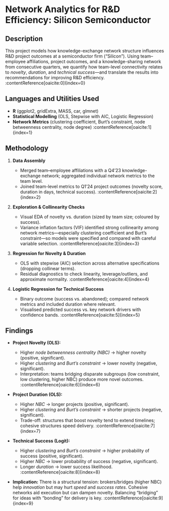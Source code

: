 <h1>Network Analytics for R&D Efficiency: Silicon Semiconductor</h1>

<h2>Description</h2>
This project models how knowledge-exchange network structure influences R&D project outcomes at a semiconductor firm (“Silicon”). Using team–employee affiliations, project outcomes, and a knowledge-sharing network from consecutive quarters, we quantify how team-level connectivity relates to <i>novelty</i>, <i>duration</i>, and <i>technical success</i>—and translate the results into recommendations for improving R&D efficiency. :contentReference[oaicite:0]{index=0}
<br />

<h2>Languages and Utilities Used</h2>

- <b>R</b> (ggplot2, gridExtra, MASS, car, glmnet)  
- <b>Statistical Modelling</b> (OLS, Stepwise with AIC, Logistic Regression)  
- <b>Network Metrics</b> (clustering coefficient, Burt’s constraint, node betweenness centrality, node degree) :contentReference[oaicite:1]{index=1}


<h2>Methodology</h2>

1. <b>Data Assembly</b>  
   - Merged team–employee affiliations with a Q4’23 knowledge-exchange network; aggregated individual network metrics to the team level.  
   - Joined team-level metrics to Q1’24 project outcomes (novelty score, duration in days, technical success). :contentReference[oaicite:2]{index=2}

2. <b>Exploration & Collinearity Checks</b>  
   - Visual EDA of novelty vs. duration (sized by team size; coloured by success).  
   - Variance inflation factors (VIF) identified strong collinearity among network metrics—especially clustering coefficient and Burt’s constraint—so models were specified and compared with careful variable selection. :contentReference[oaicite:3]{index=3}

3. <b>Regression for Novelty & Duration</b>  
   - OLS with stepwise (AIC) selection across alternative specifications (dropping collinear terms).  
   - Residual diagnostics to check linearity, leverage/outliers, and approximate normality. :contentReference[oaicite:4]{index=4}

4. <b>Logistic Regression for Technical Success</b>  
   - Binary outcome (success vs. abandoned); compared network metrics and included duration where relevant.  
   - Visualised predicted success vs. key network drivers with confidence bands. :contentReference[oaicite:5]{index=5}


<h2>Findings</h2>

- <b>Project Novelty (OLS):</b>  
  - Higher <i>node betweenness centrality (NBC)</i> → higher novelty (positive, significant).  
  - Higher <i>clustering</i> and <i>Burt’s constraint</i> → lower novelty (negative, significant).  
  - Interpretation: teams bridging disparate subgroups (low constraint, low clustering, higher NBC) produce more novel outcomes. :contentReference[oaicite:6]{index=6}

- <b>Project Duration (OLS):</b>  
  - Higher <i>NBC</i> → longer projects (positive, significant).  
  - Higher <i>clustering</i> and <i>Burt’s constraint</i> → shorter projects (negative, significant).  
  - Trade-off: structures that boost novelty tend to extend timelines; cohesive structures speed delivery. :contentReference[oaicite:7]{index=7}

- <b>Technical Success (Logit):</b>  
  - Higher <i>clustering</i> and <i>Burt’s constraint</i> → higher probability of success (positive, significant).  
  - Higher <i>NBC</i> → lower probability of success (negative, significant).  
  - Longer <i>duration</i> → lower success likelihood. :contentReference[oaicite:8]{index=8}

- <b>Implication:</b> There is a structural tension: brokers/bridges (higher NBC) help <i>innovation</i> but may hurt <i>speed</i> and <i>success rates</i>. Cohesive networks aid execution but can dampen novelty. Balancing “bridging” for ideas with “bonding” for delivery is key. :contentReference[oaicite:9]{index=9}
